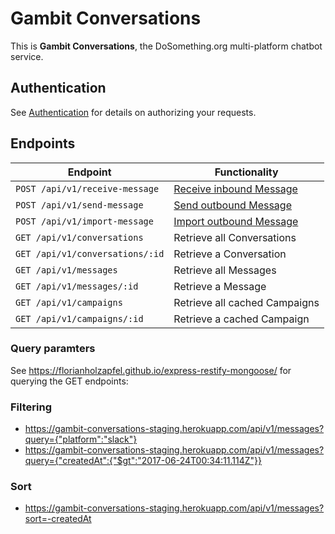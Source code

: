 # Gambit Conversations

This is __Gambit Conversations__, the DoSomething.org multi-platform chatbot service.

## Authentication
See [Authentication](authentication.md) for details on authorizing your requests.


## Endpoints

Endpoint | Functionality                                           
-------- | -------------
`POST /api/v1/receive-message` | [Receive inbound Message](endpoints/receive-message.md)
`POST /api/v1/send-message` | [Send outbound Message](endpoints/send-message.md)
`POST /api/v1/import-message` | [Import outbound Message](endpoints/import-message.md)
`GET /api/v1/conversations` | Retrieve all Conversations
`GET /api/v1/conversations/:id` | Retrieve a Conversation
`GET /api/v1/messages` | Retrieve all Messages
`GET /api/v1/messages/:id` | Retrieve a Message
`GET /api/v1/campaigns` | Retrieve all cached Campaigns
`GET /api/v1/campaigns/:id` | Retrieve a cached Campaign

### Query paramters

See https://florianholzapfel.github.io/express-restify-mongoose/ for querying the GET endpoints:

### Filtering
* https://gambit-conversations-staging.herokuapp.com/api/v1/messages?query={"platform":"slack"}
* https://gambit-conversations-staging.herokuapp.com/api/v1/messages?query={"createdAt":{"$gt":"2017-06-24T00:34:11.114Z"}}

### Sort
* https://gambit-conversations-staging.herokuapp.com/api/v1/messages?sort=-createdAt
